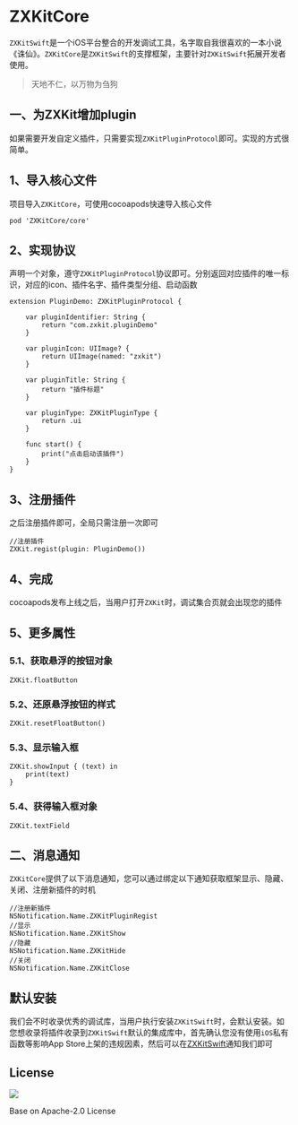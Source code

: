 # ZXKitCore

`ZXKitSwift`是一个iOS平台整合的开发调试工具，名字取自我很喜欢的一本小说《诛仙》。`ZXKitCore`是`ZXKitSwift`的支撑框架，主要针对`ZXKitSwift`拓展开发者使用。

> 天地不仁，以万物为刍狗


## 一、为ZXKit增加plugin

如果需要开发自定义插件，只需要实现`ZXKitPluginProtocol`即可。实现的方式很简单。

## 1、导入核心文件

项目导入`ZXKitCore`，可使用cocoapods快速导入核心文件

```
pod 'ZXKitCore/core'
```

## 2、实现协议

声明一个对象，遵守`ZXKitPluginProtocol`协议即可。分别返回对应插件的唯一标识，对应的icon、插件名字、插件类型分组、启动函数

```
extension PluginDemo: ZXKitPluginProtocol {

    var pluginIdentifier: String {
        return "com.zxkit.pluginDemo"
    }
    
    var pluginIcon: UIImage? {
        return UIImage(named: "zxkit")
    }

    var pluginTitle: String {
        return "插件标题"
    }

    var pluginType: ZXKitPluginType {
        return .ui
    }

    func start() {
        print("点击启动该插件")
    }
}
```

## 3、注册插件

之后注册插件即可，全局只需注册一次即可

```
//注册插件
ZXKit.regist(plugin: PluginDemo())
```

## 4、完成

cocoapods发布上线之后，当用户打开`ZXKit`时，调试集合页就会出现您的插件

## 5、更多属性

### 5.1、获取悬浮的按钮对象

```
ZXKit.floatButton
```

### 5.2、还原悬浮按钮的样式

```
ZXKit.resetFloatButton()
```

### 5.3、显示输入框

```
ZXKit.showInput { (text) in
	print(text)
}
```

### 5.4、获得输入框对象

```
ZXKit.textField
```

## 二、消息通知

`ZXKitCore`提供了以下消息通知，您可以通过绑定以下通知获取框架显示、隐藏、关闭、注册新插件的时机

```
//注册新插件
NSNotification.Name.ZXKitPluginRegist
//显示
NSNotification.Name.ZXKitShow
//隐藏
NSNotification.Name.ZXKitHide
//关闭
NSNotification.Name.ZXKitClose
```

## 默认安装

我们会不时收录优秀的调试库，当用户执行安装`ZXKitSwift`时，会默认安装。如您想收录将插件收录到`ZXKitSwift`默认的集成库中，首先确认您没有使用`iOS`私有函数等影响App Store上架的违规因素，然后可以在[ZXKitSwift](https://github.com/ZXKitCode/ZXKitSwift)通知我们即可


## License

![](https://camo.githubusercontent.com/eb9066a6d8e0950066f3757c420e3a607c0929583b48ebda6fd9a6f50ccfc8f1/68747470733a2f2f7777772e6170616368652e6f72672f696d672f41534632307468416e6e69766572736172792e6a7067)

Base on Apache-2.0 License
